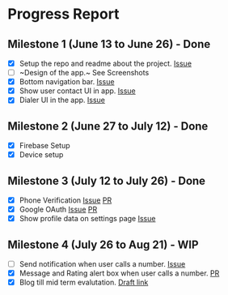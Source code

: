 # Progress Report

## Milestone 1 (June 13 to June 26) - Done

- [x] Setup the repo and readme about the project. [Issue](https://github.com/jaiakash/its_urgent/issues/1)
- [ ] ~Design of the app.~ See Screenshots
- [x] Bottom navigation bar. [Issue](https://github.com/jaiakash/its_urgent/issues/3)
- [x] Show user contact UI in app. [Issue](https://github.com/jaiakash/its_urgent/issues/4)
- [x] Dialer UI in the app. [Issue](https://github.com/jaiakash/its_urgent/issues/5)

## Milestone 2 (June 27 to July 12) - Done
- [x] Firebase Setup
- [x] Device setup

## Milestone 3 (July 12 to July 26) - Done
- [x] Phone Verification [Issue](https://github.com/jaiakash/its_urgent/issues/14) [PR](https://github.com/jaiakash/its_urgent/pull/20)
- [x] Google OAuth [Issue](https://github.com/jaiakash/its_urgent/issues/13) [PR](https://github.com/jaiakash/its_urgent/pull/19)
- [x] Show profile data on settings page [Issue](https://github.com/jaiakash/its_urgent/issues/14)

## Milestone 4 (July 26 to Aug 21) - WIP
- [ ] Send notification when user calls a number. [Issue](https://github.com/jaiakash/its_urgent/issues/22)
- [x] Message and Rating alert box when user calls a number. [PR](https://github.com/jaiakash/its_urgent/pull/25)
- [x] Blog till mid term evalutation. [Draft link](https://dev.to/akashjaiswal03/my-gsoc22-experience-with-ccextractor-35d7-temp-slug-8809384?preview=1d18f910af576ff4075d2c7a95f1e2c607240df6d1a4bdf71b869b381e09bf1fc8f0110dcd66f60b9dec74b05428db954dba5e961400adb121a636cc)

